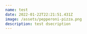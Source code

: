 ```yaml
---
name: test
date: 2022-01-22T22:21:51.431Z
image: /assets/pepperoni-pizza.png
description: test dsecription
---
```

